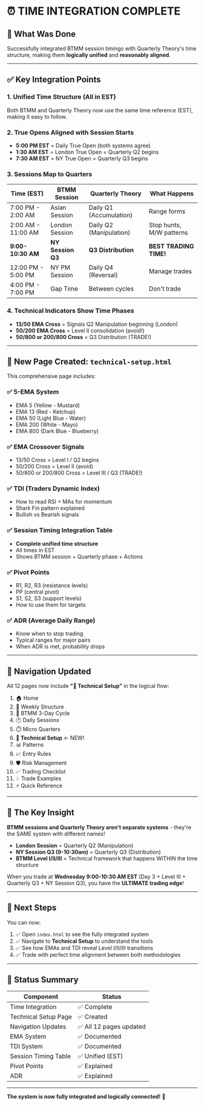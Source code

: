 # ⏰ TIME INTEGRATION COMPLETE

## 🎯 What Was Done

Successfully integrated BTMM session timings with Quarterly Theory's time structure, making them **logically unified** and **reasonably aligned**.

---

## ✅ Key Integration Points

### 1. **Unified Time Structure (All in EST)**
Both BTMM and Quarterly Theory now use the same time reference (EST), making it easy to follow.

### 2. **True Opens Aligned with Session Starts**
- **5:00 PM EST** = Daily True Open (both systems agree)
- **1:30 AM EST** = London True Open = Quarterly Q2 begins
- **7:30 AM EST** = NY True Open = Quarterly Q3 begins

### 3. **Sessions Map to Quarters**
| Time (EST) | BTMM Session | Quarterly Theory | What Happens |
|------------|--------------|------------------|--------------|
| 7:00 PM - 2:00 AM | Asian Session | Daily Q1 (Accumulation) | Range forms |
| 2:00 AM - 11:00 AM | London Session | Daily Q2 (Manipulation) | Stop hunts, M/W patterns |
| **9:00-10:30 AM** | **NY Session Q3** | **Q3 Distribution** | **BEST TRADING TIME!** |
| 12:00 PM - 5:00 PM | NY PM Session | Daily Q4 (Reversal) | Manage trades |
| 4:00 PM - 7:00 PM | Gap Time | Between cycles | Don't trade |

### 4. **Technical Indicators Show Time Phases**
- **13/50 EMA Cross** = Signals Q2 Manipulation beginning (London)
- **50/200 EMA Cross** = Level II consolidation (avoid!)
- **50/800 or 200/800 Cross** = Q3 Distribution (TRADE!)

---

## 📄 New Page Created: `technical-setup.html`

This comprehensive page includes:

### ✅ 5-EMA System
- EMA 5 (Yellow - Mustard)
- EMA 13 (Red - Ketchup)
- EMA 50 (Light Blue - Water)
- EMA 200 (White - Mayo)
- EMA 800 (Dark Blue - Blueberry)

### ✅ EMA Crossover Signals
- 13/50 Cross = Level I / Q2 begins
- 50/200 Cross = Level II (avoid)
- 50/800 or 200/800 Cross = Level III / Q3 (TRADE!)

### ✅ TDI (Traders Dynamic Index)
- How to read RSI + MAs for momentum
- Shark Fin pattern explained
- Bullish vs Bearish signals

### ✅ Session Timing Integration Table
- **Complete unified time structure**
- All times in EST
- Shows BTMM session + Quarterly phase + Actions

### ✅ Pivot Points
- R1, R2, R3 (resistance levels)
- PP (central pivot)
- S1, S2, S3 (support levels)
- How to use them for targets

### ✅ ADR (Average Daily Range)
- Know when to stop trading
- Typical ranges for major pairs
- When ADR is met, probability drops

---

## 🔄 Navigation Updated

All 12 pages now include **"🔧 Technical Setup"** in the logical flow:

1. 🏠 Home
2. 📅 Weekly Structure
3. 🔄 BTMM 3-Day Cycle
4. 🕐 Daily Sessions
5. ⏱️ Micro Quarters
6. **🔧 Technical Setup** ← NEW!
7. 📊 Patterns
8. 📈 Entry Rules
9. 🛡️ Risk Management
10. ✅ Trading Checklist
11. 💡 Trade Examples
12. ⚡ Quick Reference

---

## 🎯 The Key Insight

**BTMM sessions and Quarterly Theory aren't separate systems** - they're the SAME system with different names!

- **London Session** = Quarterly Q2 (Manipulation)
- **NY Session Q3 (9-10:30am)** = Quarterly Q3 (Distribution)
- **BTMM Level I/II/III** = Technical framework that happens WITHIN the time structure

When you trade at **Wednesday 9:00-10:30 AM EST** (Day 3 + Level III + Quarterly Q3 + NY Session Q3), you have the **ULTIMATE trading edge**!

---

## 🚀 Next Steps

You can now:

1. ✅ Open `index.html` to see the fully integrated system
2. ✅ Navigate to **Technical Setup** to understand the tools
3. ✅ See how EMAs and TDI reveal Level I/II/III transitions
4. ✅ Trade with perfect time alignment between both methodologies

---

## 📝 Status Summary

| Component | Status |
|-----------|--------|
| Time Integration | ✅ Complete |
| Technical Setup Page | ✅ Created |
| Navigation Updates | ✅ All 12 pages updated |
| EMA System | ✅ Documented |
| TDI System | ✅ Documented |
| Session Timing Table | ✅ Unified (EST) |
| Pivot Points | ✅ Explained |
| ADR | ✅ Explained |

---

**The system is now fully integrated and logically connected!** 🎉

